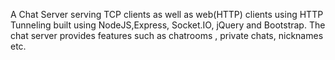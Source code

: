 A Chat Server serving TCP clients as well as web(HTTP) clients using HTTP Tunneling built using NodeJS,Express, Socket.IO, jQuery and Bootstrap. The chat server provides features such as chatrooms , private chats, nicknames etc.
